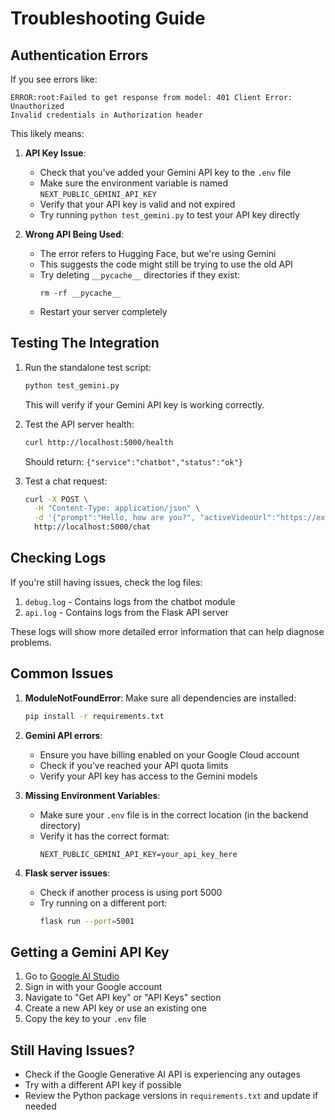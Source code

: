 # Troubleshooting Guide

## Authentication Errors

If you see errors like:
```
ERROR:root:Failed to get response from model: 401 Client Error: Unauthorized
Invalid credentials in Authorization header
```

This likely means:

1. **API Key Issue**: 
   - Check that you've added your Gemini API key to the `.env` file
   - Make sure the environment variable is named `NEXT_PUBLIC_GEMINI_API_KEY`
   - Verify that your API key is valid and not expired
   - Try running `python test_gemini.py` to test your API key directly

2. **Wrong API Being Used**:
   - The error refers to Hugging Face, but we're using Gemini
   - This suggests the code might still be trying to use the old API
   - Try deleting `__pycache__` directories if they exist:
     ```
     rm -rf __pycache__
     ```
   - Restart your server completely

## Testing The Integration

1. Run the standalone test script:
   ```bash
   python test_gemini.py
   ```
   This will verify if your Gemini API key is working correctly.

2. Test the API server health:
   ```bash
   curl http://localhost:5000/health
   ```
   Should return: `{"service":"chatbot","status":"ok"}`

3. Test a chat request:
   ```bash
   curl -X POST \
     -H "Content-Type: application/json" \
     -d '{"prompt":"Hello, how are you?", "activeVideoUrl":"https://example.com/video"}' \
     http://localhost:5000/chat
   ```

## Checking Logs

If you're still having issues, check the log files:

1. `debug.log` - Contains logs from the chatbot module
2. `api.log` - Contains logs from the Flask API server

These logs will show more detailed error information that can help diagnose problems.

## Common Issues

1. **ModuleNotFoundError**: Make sure all dependencies are installed:
   ```bash
   pip install -r requirements.txt
   ```

2. **Gemini API errors**:
   - Ensure you have billing enabled on your Google Cloud account
   - Check if you've reached your API quota limits
   - Verify your API key has access to the Gemini models

3. **Missing Environment Variables**:
   - Make sure your `.env` file is in the correct location (in the backend directory)
   - Verify it has the correct format:
     ```
     NEXT_PUBLIC_GEMINI_API_KEY=your_api_key_here
     ```

4. **Flask server issues**:
   - Check if another process is using port 5000
   - Try running on a different port:
     ```bash
     flask run --port=5001
     ```

## Getting a Gemini API Key

1. Go to [Google AI Studio](https://makersuite.google.com/)
2. Sign in with your Google account
3. Navigate to "Get API key" or "API Keys" section
4. Create a new API key or use an existing one
5. Copy the key to your `.env` file

## Still Having Issues?

- Check if the Google Generative AI API is experiencing any outages
- Try with a different API key if possible
- Review the Python package versions in `requirements.txt` and update if needed 